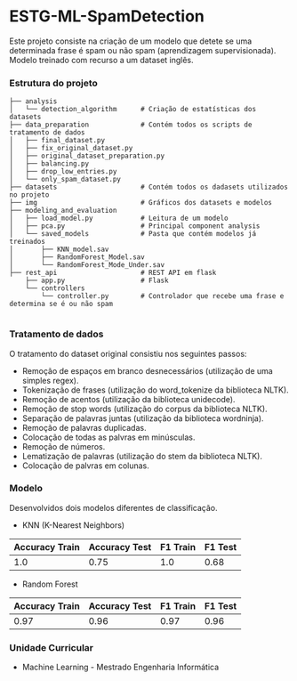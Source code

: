 # ESTG-ML-SpamDetection
Este projeto consiste na criação de um modelo que detete se uma determinada frase é spam ou não spam (aprendizagem supervisionada).
Modelo treinado com recurso a um dataset inglês.

### Estrutura do projeto

```
├── analysis                     
│   └── detection_algorithm      # Criação de estatísticas dos datasets
├── data_preparation             # Contém todos os scripts de tratamento de dados
│   ├── final_dataset.py
│   ├── fix_original_dataset.py  
│   ├── original_dataset_preparation.py
│   ├── balancing.py
│   ├── drop_low_entries.py
│   └── only_spam_dataset.py
├── datasets                     # Contém todos os dadasets utilizados no projeto
├── img                          # Gráficos dos datasets e modelos
├── modeling_and_evaluation
│   ├── load_model.py            # Leitura de um modelo
│   ├── pca.py                   # Principal component analysis
│   └── saved_models             # Pasta que contém modelos já treinados
│       ├── KNN_model.sav
│       ├── RandomForest_Model.sav
│       └── RandomForest_Mode_Under.sav
├── rest_api                     # REST API em flask
    ├── app.py                   # Flask
    └── controllers
        └── controller.py        # Controlador que recebe uma frase e determina se é ou não spam
    
```

### Tratamento de dados
O tratamento do dataset original consistiu nos seguintes passos: 

* Remoção de espaços em branco desnecessários (utilização de uma simples regex).
* Tokenização de frases (utilização do word_tokenize da biblioteca NLTK).
* Remoção de acentos (utilização da biblioteca unidecode).
* Remoção de stop words (utilização do corpus da biblioteca NLTK).
* Separação de palavras juntas (utilização da biblioteca wordninja).
* Remoção de palavras duplicadas.
* Colocação de todas as palvras em minúsculas.
* Remoção de números.
* Lematização de palavras (utilização do stem da biblioteca NLTK).
* Colocação de palvras em colunas.

### Modelo
Desenvolvidos dois modelos diferentes de classificação.
* KNN (K-Nearest Neighbors)

| Accuracy Train  |  Accuracy Test  | F1 Train | F1 Test |
| ------------------- | ------------------- | ------------------- | ------------------- |
|  1.0 |  0.75 |  1.0 |  0.68 |

* Random Forest

| Accuracy Train  |  Accuracy Test  | F1 Train | F1 Test |
| ------------------- | ------------------- | ------------------- | ------------------- |
|  0.97 |  0.96 |  0.97 |  0.96 |

### Unidade Curricular
* Machine Learning - Mestrado Engenharia Informática
